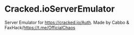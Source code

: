 # Cracked.ioServerEmulator
Server Emulator for https://cracked.io/Auth. Made by Cabbo &amp; FaxHack/https://t.me/OfficialChaos
